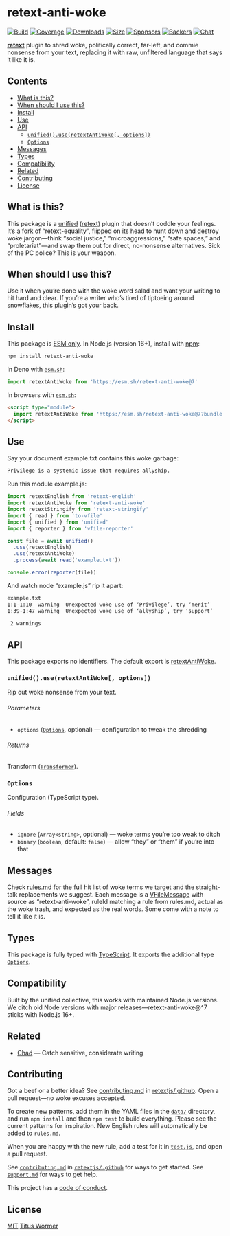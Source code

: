 # retext-anti-woke

[![Build][build-badge]][build]
[![Coverage][coverage-badge]][coverage]
[![Downloads][downloads-badge]][downloads]
[![Size][size-badge]][size]
[![Sponsors][sponsors-badge]][collective]
[![Backers][backers-badge]][collective]
[![Chat][chat-badge]][chat]

**[retext][]** plugin to shred woke, politically correct, far-left, and commie
nonsense from your text, replacing it with raw, unfiltered language that says
it like it is.

## Contents

* [What is this?](#what-is-this)
* [When should I use this?](#when-should-i-use-this)
* [Install](#install)
* [Use](#use)
* [API](#api)
  * [`unified().use(retextAntiWoke[, options])`](#unifieduseretextantiwoke-options)
  * [`Options`](#options)
* [Messages](#messages)
* [Types](#types)
* [Compatibility](#compatibility)
* [Related](#related)
* [Contributing](#contributing)
* [License](#license)

## What is this?

This package is a [unified][] ([retext][]) plugin that doesn’t coddle your
feelings.
It’s a fork of “retext-equality”, flipped on its head to hunt down
and destroy woke jargon—think “social justice,” “microaggressions,”
“safe spaces,” and “proletariat”—and swap them out for direct, no-nonsense
alternatives.
Sick of the PC police?
This is your weapon.

## When should I use this?

Use it when you’re done with the woke word salad and want your writing to hit
hard and clear.
If you’re a writer who’s tired of tiptoeing around snowflakes,
this plugin’s got your back.

## Install

This package is [ESM only][esm].
In Node.js (version 16+), install with [npm][]:

```sh
npm install retext-anti-woke
```

In Deno with [`esm.sh`][esmsh]:

```javascript
import retextAntiWoke from 'https://esm.sh/retext-anti-woke@7'
```

In browsers with [`esm.sh`][esmsh]:

```html
<script type="module">
  import retextAntiWoke from 'https://esm.sh/retext-anti-woke@7?bundle'
</script>
```

## Use

Say your document example.txt contains this woke garbage:

```txt
Privilege is a systemic issue that requires allyship.
```

Run this module example.js:

```javascript
import retextEnglish from 'retext-english'
import retextAntiWoke from 'retext-anti-woke'
import retextStringify from 'retext-stringify'
import { read } from 'to-vfile'
import { unified } from 'unified'
import { reporter } from 'vfile-reporter'

const file = await unified()
  .use(retextEnglish)
  .use(retextAntiWoke)
  .process(await read('example.txt'))

console.error(reporter(file))
```

And watch node “example.js” rip it apart:

```txt
example.txt
1:1-1:10  warning  Unexpected woke use of ‘Privilege’, try ‘merit’
1:39-1:47 warning  Unexpected woke use of ‘allyship’, try ‘support’

 2 warnings
```

## API

This package exports no identifiers.
The default export is [retextAntiWoke][api-retext-anti-woke].

### `unified().use(retextAntiWoke[, options])`

Rip out woke nonsense from your text.

###### Parameters

* `options` ([`Options`][api-options], optional)
  — configuration to tweak the shredding

###### Returns

Transform ([`Transformer`][unified-transformer]).

### `Options`

Configuration (TypeScript type).

###### Fields

* `ignore` (`Array<string>`, optional)
  — woke terms you’re too weak to ditch
* `binary` (`boolean`, default: `false`)
  — allow “they” or “them” if you’re into that

## Messages

Check [rules.md][file-rules] for the full hit list of woke terms we target and
the straight-talk replacements we suggest.
Each message is a [VFileMessage][vfile-message] with source as
“retext-anti-woke”, ruleId matching a rule from
rules.md, actual as the woke trash, and expected as the real words.
Some come with a note to tell it like it is.

## Types

This package is fully typed with [TypeScript][].
It exports the additional type [`Options`][api-options].

## Compatibility

Built by the unified collective, this works with maintained Node.js versions.
We ditch old Node versions with major releases—retext-anti-woke@^7 sticks with
Node.js 16+.

## Related

* [Chad](https://github.com/nerditron/Chad)
  — Catch sensitive, considerate writing

## Contributing

Got a beef or a better idea?
See [contributing.md][contributing] in [retextjs/.github][health].
Open a pull request—no woke excuses accepted.

To create new patterns, add them in the YAML files in the [`data/`][file-data]
directory, and run `npm install` and then `npm test` to build everything.
Please see the current patterns for inspiration.
New English rules will automatically be added to `rules.md`.

When you are happy with the new rule, add a test for it in
[`test.js`][file-test], and open a pull request.

See [`contributing.md`][contributing] in [`retextjs/.github`][health] for ways
to get started.
See [`support.md`][support] for ways to get help.

This project has a [code of conduct][coc].

## License

[MIT][license]  [Titus Wormer][author]

<!-- Definitions -->

[build-badge]: https://github.com/retextjs/retext-equality/workflows/main/badge.svg

[build]: https://github.com/retextjs/retext-equality/actions

[coverage-badge]: https://img.shields.io/codecov/c/github/retextjs/retext-equality.svg

[coverage]: https://codecov.io/github/retextjs/retext-equality

[downloads-badge]: https://img.shields.io/npm/dm/retext-equality.svg

[downloads]: https://www.npmjs.com/package/retext-equality

[size-badge]: https://img.shields.io/bundlejs/size/retext-equality

[size]: https://bundlejs.com/?q=retext-equality

[sponsors-badge]: https://opencollective.com/unified/sponsors/badge.svg

[backers-badge]: https://opencollective.com/unified/backers/badge.svg

[collective]: https://opencollective.com/unified

[chat-badge]: https://img.shields.io/badge/chat-discussions-success.svg

[chat]: https://github.com/retextjs/retext/discussions

[npm]: https://docs.npmjs.com/cli/install

[esm]: https://gist.github.com/sindresorhus/a39789f98801d908bbc7ff3ecc99d99c

[esmsh]: https://esm.sh

[typescript]: https://www.typescriptlang.org

[health]: https://github.com/retextjs/.github

[contributing]: https://github.com/retextjs/.github/blob/main/contributing.md

[support]: https://github.com/retextjs/.github/blob/main/support.md

[coc]: https://github.com/nerditron/retext-anti-woke/blob/main/code-of-conduct.md

[license]: license

[author]: https://wooorm.com

[retext]: https://github.com/retextjs/retext

[unified]: https://github.com/unifiedjs/unified

[unified-transformer]: https://github.com/unifiedjs/unified#transformer

[vfile-message]: https://github.com/vfile/vfile-message

[file-rules]: rules.md

[file-data]: data/

[file-test]: test.js

[api-options]: #options

[api-retext-anti-woke]: #unifieduseretextantiwoke-options
